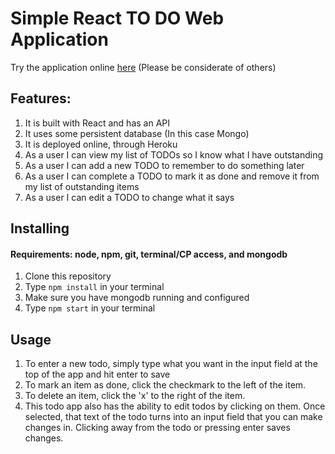 # __Simple React TO DO Web Application__

Try the application online [here](https://mao-react-todo.herokuapp.com/)
(Please be considerate of others)

## Features:
1. It is built with React and has an API
1. It uses some persistent database (In this case Mongo)
1. It is deployed online, through Heroku
1. As a user I can view my list of TODOs so I know what I have outstanding
1. As a user I can add a new TODO to remember to do something later
1. As a user I can complete a TODO to mark it as done and remove it from my list of outstanding items
1. As a user I can edit a TODO to change what it says

## Installing
#### Requirements: node, npm, git, terminal/CP access, and mongodb
1. Clone this repository
1. Type `npm install` in your terminal
1. Make sure you have mongodb running and configured
1. Type `npm start` in your terminal

## Usage
1. To enter a new todo, simply type what you want in the input field at the top of the app and hit enter to save
1. To mark an item as done, click the checkmark to the left of the item.
1. To delete an item, click the 'x' to the right of the item.
1. This todo app also has the ability to edit todos by clicking on them. Once selected, that text of the todo turns into an input field that you can make changes in. Clicking away from the todo or pressing enter saves changes.
